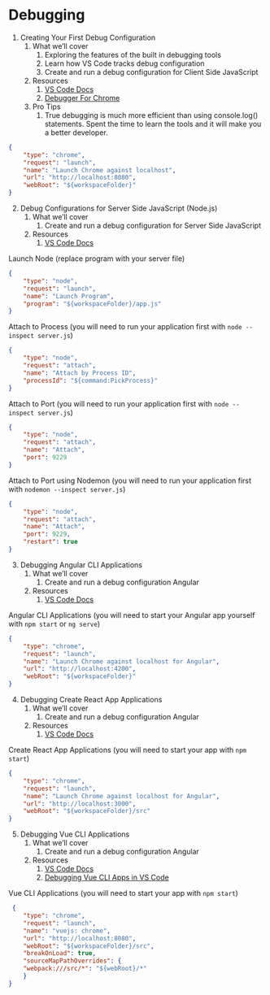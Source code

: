 # Debugging

1. Creating Your First Debug Configuration
    1. What we’ll cover
        1. Exploring the features of the built in debugging tools
        2. Learn how VS Code tracks debug configuration
        3. Create and run a debug configuration for Client Side JavaScript
    2. Resources
        1. [VS Code Docs](https://code.visualstudio.com/docs/editor/debugging)
        2. [Debugger For Chrome](https://marketplace.visualstudio.com/items?itemName=msjsdiag.debugger-for-chrome)
    3. Pro Tips
        1. True debugging is much more efficient than using console.log() statements.  Spent the time to learn the tools and it will make you a better developer.

```json
{
    "type": "chrome",
    "request": "launch",
    "name": "Launch Chrome against localhost",
    "url": "http://localhost:8080",
    "webRoot": "${workspaceFolder}"
}
```

2. Debug Configurations for Server Side JavaScript (Node.js)
    1. What we’ll cover
        1. Create and run a debug configuration for Server Side JavaScript
    2. Resources
        1. [VS Code Docs](https://code.visualstudio.com/docs/editor/debugging)

Launch Node (replace program with your server file)

```json
{
    "type": "node",
    "request": "launch",
    "name": "Launch Program",
    "program": "${workspaceFolder}/app.js"
}
```

Attach to Process (you will need to run your application first with `node --inspect server.js`)

```json
{
    "type": "node",
    "request": "attach",
    "name": "Attach by Process ID",
    "processId": "${command:PickProcess}"
}
```

Attach to Port (you will need to run your application first with `node --inspect server.js`)

```json
{
    "type": "node",
    "request": "attach",
    "name": "Attach",
    "port": 9229
}
```

Attach to Port using Nodemon (you will need to run your application first with `nodemon --inspect server.js`)

```json
{
    "type": "node",
    "request": "attach",
    "name": "Attach",
    "port": 9229,
    "restart": true
}
```

3. Debugging Angular CLI Applications
    1. What we’ll cover
        1. Create and run a debug configuration Angular
    2. Resources
        1. [VS Code Docs](https://code.visualstudio.com/docs/editor/debugging)

Angular CLI Applications (you will need to start your Angular app yourself with `npm start` or `ng serve`)

```json
{
    "type": "chrome",
    "request": "launch",
    "name": "Launch Chrome against localhost for Angular",
    "url": "http://localhost:4200",
    "webRoot": "${workspaceFolder}"
}
```

4. Debugging Create React App Applications
    1. What we’ll cover
        1. Create and run a debug configuration Angular
    2. Resources
        1. [VS Code Docs](https://code.visualstudio.com/docs/editor/debugging)

Create React App Applications (you will need to start your app with `npm start`)

```json
{
    "type": "chrome",
    "request": "launch",
    "name": "Launch Chrome against localhost for Angular",
    "url": "http://localhost:3000",
    "webRoot": "${workspaceFolder}/src"
}
```

5. Debugging Vue CLI Applications
    1. What we’ll cover
        1. Create and run a debug configuration Angular
    2. Resources
        1. [VS Code Docs](https://code.visualstudio.com/docs/editor/debugging)
        2. [Debugging Vue CLI Apps in VS Code](https://vuejs.org/v2/cookbook/debugging-in-vscode.html)

Vue CLI Applications (you will need to start your app with `npm start`)

```json
 {
    "type": "chrome",
    "request": "launch",
    "name": "vuejs: chrome",
    "url": "http://localhost:8080",
    "webRoot": "${workspaceFolder}/src",
    "breakOnLoad": true,
    "sourceMapPathOverrides": {
    "webpack:///src/*": "${webRoot}/*"
    }
}
```
